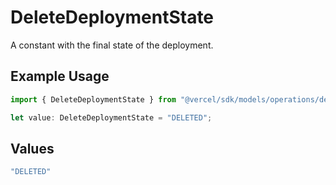 # DeleteDeploymentState

A constant with the final state of the deployment.

## Example Usage

```typescript
import { DeleteDeploymentState } from "@vercel/sdk/models/operations/deletedeployment.js";

let value: DeleteDeploymentState = "DELETED";
```

## Values

```typescript
"DELETED"
```